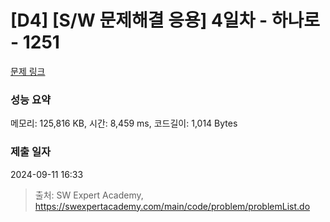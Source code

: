 # [D4] [S/W 문제해결 응용] 4일차 - 하나로 - 1251 

[문제 링크](https://swexpertacademy.com/main/code/problem/problemDetail.do?contestProbId=AV15StKqAQkCFAYD) 

### 성능 요약

메모리: 125,816 KB, 시간: 8,459 ms, 코드길이: 1,014 Bytes

### 제출 일자

2024-09-11 16:33



> 출처: SW Expert Academy, https://swexpertacademy.com/main/code/problem/problemList.do